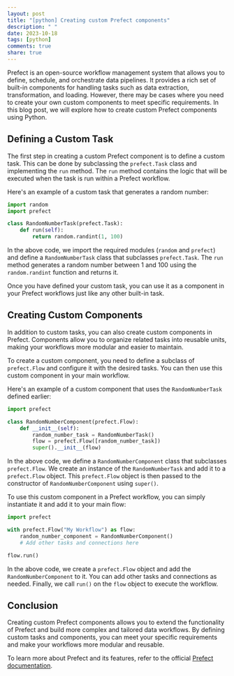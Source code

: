 ```yaml
---
layout: post
title: "[python] Creating custom Prefect components"
description: " "
date: 2023-10-18
tags: [python]
comments: true
share: true
---
```


Prefect is an open-source workflow management system that allows you to define, schedule, and orchestrate data pipelines. It provides a rich set of built-in components for handling tasks such as data extraction, transformation, and loading. However, there may be cases where you need to create your own custom components to meet specific requirements. In this blog post, we will explore how to create custom Prefect components using Python.

## Defining a Custom Task

The first step in creating a custom Prefect component is to define a custom task. This can be done by subclassing the `prefect.Task` class and implementing the `run` method. The `run` method contains the logic that will be executed when the task is run within a Prefect workflow.

Here's an example of a custom task that generates a random number:

```python
import random
import prefect

class RandomNumberTask(prefect.Task):
    def run(self):
        return random.randint(1, 100)
```

In the above code, we import the required modules (`random` and `prefect`) and define a `RandomNumberTask` class that subclasses `prefect.Task`. The `run` method generates a random number between 1 and 100 using the `random.randint` function and returns it.

Once you have defined your custom task, you can use it as a component in your Prefect workflows just like any other built-in task.

## Creating Custom Components

In addition to custom tasks, you can also create custom components in Prefect. Components allow you to organize related tasks into reusable units, making your workflows more modular and easier to maintain.

To create a custom component, you need to define a subclass of `prefect.Flow` and configure it with the desired tasks. You can then use this custom component in your main workflow.

Here's an example of a custom component that uses the `RandomNumberTask` defined earlier:

```python
import prefect

class RandomNumberComponent(prefect.Flow):
    def __init__(self):
        random_number_task = RandomNumberTask()
        flow = prefect.Flow([random_number_task])
        super().__init__(flow)
```

In the above code, we define a `RandomNumberComponent` class that subclasses `prefect.Flow`. We create an instance of the `RandomNumberTask` and add it to a `prefect.Flow` object. This `prefect.Flow` object is then passed to the constructor of `RandomNumberComponent` using `super()`.

To use this custom component in a Prefect workflow, you can simply instantiate it and add it to your main flow:

```python
import prefect

with prefect.Flow("My Workflow") as flow:
    random_number_component = RandomNumberComponent()
    # Add other tasks and connections here

flow.run()
```

In the above code, we create a `prefect.Flow` object and add the `RandomNumberComponent` to it. You can add other tasks and connections as needed. Finally, we call `run()` on the `flow` object to execute the workflow.

## Conclusion

Creating custom Prefect components allows you to extend the functionality of Prefect and build more complex and tailored data workflows. By defining custom tasks and components, you can meet your specific requirements and make your workflows more modular and reusable.

To learn more about Prefect and its features, refer to the official [Prefect documentation](https://docs.prefect.io/).